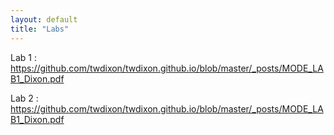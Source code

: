 ```yaml
---
layout: default
title: "Labs"
---
```


Lab 1 : https://github.com/twdixon/twdixon.github.io/blob/master/_posts/MODE_LAB1_Dixon.pdf

Lab 2 : https://github.com/twdixon/twdixon.github.io/blob/master/_posts/MODE_LAB1_Dixon.pdf 
